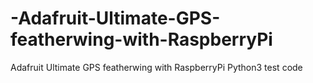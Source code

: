# -Adafruit-Ultimate-GPS-featherwing-with-RaspberryPi
 Adafruit Ultimate GPS featherwing with RaspberryPi Python3 test code
